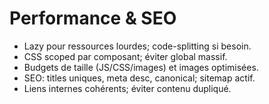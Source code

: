 # Performance & SEO

- Lazy pour ressources lourdes; code-splitting si besoin.
- CSS scoped par composant; éviter global massif.
- Budgets de taille (JS/CSS/images) et images optimisées.
- SEO: titles uniques, meta desc, canonical; sitemap actif.
- Liens internes cohérents; éviter contenu dupliqué.
